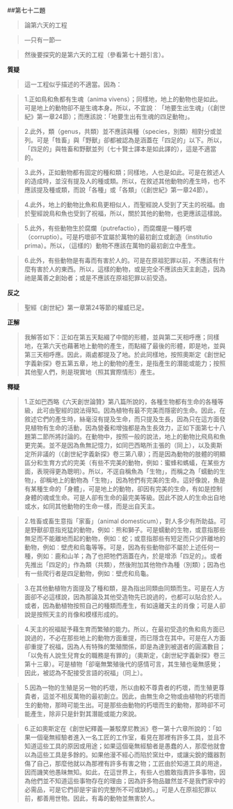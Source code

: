 ##第七十二題

>論第六天的工程

>—只有一節—

>然後要探究的是第六天的工程（參看第七十題引言）。

**質疑**	
>這一工程似乎描述的不適當。因為：

>1.正如鳥和魚都有生魂（anima vivens）；同樣地，地上的動物也是如此。可是地上的動物卻不是生魂本身。所以，不宜說︰「地要生出生魂」（《創世紀》第一章24節）；而應該說：「地要生出有生魂的四足動物」。

>2.此外，類（genus，共類）並不應該與種（species，別類）相對分或並列。可是「牲畜」與「野獸」卻都被認為是涵蓋在「四足的」以下。所以，「四足的」與牲畜和野獸並列（七十賢士譯本是如此譯的），這是不適當的。

>3.此外，正如動物都有固定的種和類；同樣地，人也是如此。可是在敘述人的造成時，並沒有提及人的種或類。所以，在敘述其他動物的產生時，也不應該提及種或類，而說「各種」或「各類」（《創世紀》第一章24節）。

>4.此外，地上的動物比魚和鳥更相似人，而聖經說人受到了天主的祝福。由於聖經說鳥和魚也受到了祝福，所以，關於其他的動物，也更應該這樣說。

>5.此外，有些動物生於腐爛（putrefactio），而腐爛是一種朽壞（corruptio）。可是朽壞卻不宜屬於萬物的最初創立或創造（institutio prima）。所以，（這樣的）動物不應該在萬物的最初創立中產生。

>6.此外，有些動物是有毒而有害於人的。可是在原祖犯罪以前，不應該有什麼有害於人的東西。所以，這樣的動物，或是完全不應該由天主創造，因為祂是萬善之創始者；或是不應該在原祖犯罪以前受造。

**反之**	
>聖經《創世紀》第一章第24等節的權威已足。

**正解**	
>我解答如下：正如在第五天點綴了中間的形體，並與第二天相呼應；同樣地，在第六天也藉著地上動物的產生，而點綴了最後的形體，即是地，並與第三天相呼應。因此，兩處都提及了地。於此同樣地，按照奧斯定《創世紀字義新探》卷五第五章，地上的動物的產生，是指產生的潛能或能力；按照其他聖人們，則是現實地（照其實際情形）產生。

**釋疑**	
>1.正如巴西略《六天創世論贊》第八篇所說的，各種生物都有生命的各種等級，此可由聖經的說法得知。因為植物有最不完美而隱密的生命。因此，在敘述它們的產生時，絲毫沒有提及生命，而只提及生長，因為只在這方面發見植物有生命的活動，因為營養和增強都是為生長效力，正如下面第七十八題第二節所將討論的。在動物中，按照一般的說法，地上的動物比飛鳥和魚更完美。並不是因為魚無記憶力，如同巴西略所主張的（同上），以及奧斯定所非議的（《創世紀字義新探》卷三第八章）；而是因為動物的肢體的明顯區分和生育方式的完美（有些不完美的動物，例如：蜜蜂和螞蟻，在某些方面，表現得更為聰明）。所以，不逕自稱魚為「生物」，而稱之為「蠕動的生物」，卻稱地上的動物為「生物」，因為牠們有完美的生命。這好像說，魚是有某種生命的「身體」，可是地上的動物，卻因有完美的生命，有如是控制身體的魂或生命。可是人卻有生命的最完美等級。因此不說人的生命出自地或水，如同其他動物的生命一樣，而是出自天主。

>2.牲畜或畜生意指「家畜」（animal domesticum），對人多少有所助益。可是野獸卻意指兇猛的動物，例如︰熊和獅子。可是蠕動的生物，或意指那些無足而不能離地而起的動物，例如︰蛇；或意指那些有短足而只少許離地的動物，例如︰壁虎和烏龜等等。可是，因為有些動物卻不屬於上述任何一種，例如︰鹿和山羊；為了也把牠們涵蓋在內，於是增添「四足的」。或者先推出「四足的」作為類（共類），然後附加其他物作為種（別類）；因為也有一些爬行者是四足動物，例如︰壁虎和烏龜。

>3.在其他動植物方面提及了種和類，是為指出同類由同類而生。可是在人方面卻不必這樣說，因為那論及其他受造物先已說過的，也都可以貼合於人。或者，因為動植物按照自己的種類而產生，有如遠離天主的肖像；可是人卻說是按照天主的肖像和模樣形成的。

>4.天主的祝福賦予藉生育而繁殖的能力。所以，在最初受造的魚和鳥方面已說過的，不必在那些地上的動物方面重提，而已隱含在其中。可是在人方面卻重提了祝福，因為人有特殊的繁殖關係，即是為達到被選者的圓滿數目；「以免有人說生兒育女的職務是有罪的」（奧斯定，《創世紀字義新探》卷三第十三章）。可是植物「卻毫無繁殖後代的感情可言，其生殖也毫無感覺；因此，被認為不配接受言語的祝福」（同上）。

>5.因為一物的生殖是另一物的朽壞，所以由較不尊貴者的朽壞，而生殖更尊貴者，這並不相反萬物的最初創立。因此，由無生命之物或由植物的朽壞而生的動物，那時可能生出。可是那些由動物的朽壞而生的動物，那時卻不可能產生，除非只是針對其潛能或能力來說。

>6.正如奧斯定在《創世紀釋義—兼駁摩尼教派》卷一第十六章所說的：「如果一個毫無經驗者進入一名工匠的工作室，看見在那裡有許多工具，並且不知道這些工具的原因或用途；如果這個毫無經驗者是愚蠢的人，那麼他就會以為這些工具是多餘的。如果他漫不經心而陷於窯灶中，或讓尖銳的鐵器割傷了自己，那麼他就以為那裡有許多有害之物；工匠由於知道工具的用途，因而譏笑他愚昧無知。如此，在這世界上，有些人也膽敢指責許多事物，因為他們並不知道這些事物存在的理由；因為許多物品雖然並不是我們家中的必需品，可是它們卻是宇宙的完整所不可或缺的。」可是人在原祖犯罪以前，都善用世物。因此，有毒的動物並無害於人。


